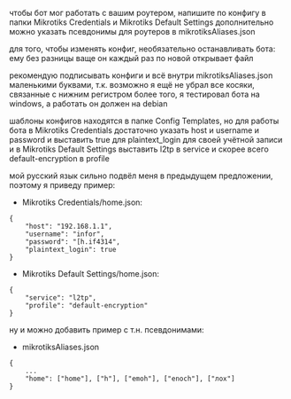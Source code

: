 чтобы бот мог работать с вашим роутером, напишите по конфигу в папки Mikrotiks Credentials и Mikrotiks Default Settings
дополнительно можно указать псевдонимы для роутеров в mikrotiksAliases.json

для того, чтобы изменять конфиг, необязательно останавливать бота:
ему без разницы ваще он каждый раз по новой открывает файл

рекомендую подписывать конфиги и всё внутри mikrotiksAliases.json маленькими буквами, т.к. возможно я ещё не убрал все косяки, связанные с нижним регистром
более того, я тестировал бота на windows, а работать он должен на debian

шаблоны конфигов находятся в папке Config Templates, но для работы бота в Mikrotiks Credentials достаточно указать host и username и password и выставить true для plaintext_login для своей учётной записи и в Mikrotiks Default Settings выставить l2tp в service и скорее всего default-encryption в profile

мой русский язык сильно подвёл меня в предыдущем предложении, поэтому я приведу пример:
* Mikrotiks Credentials/home.json:
```
{
    "host": "192.168.1.1",
    "username": "infor",
    "password": "[h.if4314",
    "plaintext_login": true
}
```
* Mikrotiks Default Settings/home.json:
```
{
    "service": "l2tp",
    "profile": "default-encryption"
}
```

ну и можно добавить пример с т.н. псевдонимами:
* mikrotiksAliases.json
```
{
    ...
    "home": ["home"], ["h"], ["emoh"], ["enoch"], ["лох"]
}